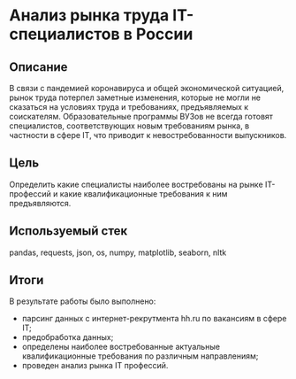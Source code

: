 # Анализ рынка труда IT-специалистов в России

## Описание
В связи с пандемией коронавируса и общей экономической ситуацией, рынок труда потерпел заметные изменения, которые не могли не сказаться на условиях труда и требованиях, предъявляемых к соискателям. Образовательные программы ВУЗов не всегда готовят специалистов, соответствующих новым требованиям рынка, в частности в сфере  IT, что приводит к невостребованности выпускников.

## Цель
Определить какие специалисты наиболее востребованы на рынке IT-профессий и какие квалификационные требования к ним предъявляются. 

## Используемый стек
pandas, requests, json, os, numpy, matplotlib, seaborn, nltk

## Итоги
В результате работы было выполнено:
- парсинг данных с интернет-рекрутмента hh.ru по вакансиям в сфере IT;
- предобработка данных;
- определены наиболее востребованные актуальные квалификационные требования по различным направлениям;
- проведен анализ рынка IT профессий.

